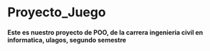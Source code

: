 # Proyecto_Juego

#### Este es nuestro proyecto de POO, de la carrera ingenieria civil en informatica, ulagos, segundo semestre
